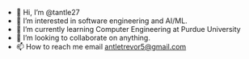 - 👋 Hi, I’m @tantle27
- 👀 I’m interested in software engineering and AI/ML. 
- 🌱 I’m currently learning Computer Engineering at Purdue University
- 💞️ I’m looking to collaborate on anything.
- 📫 How to reach me email antletrevor5@gmail.com

<!---
tantle27/tantle27 is a ✨ special ✨ repository because its `README.md` (this file) appears on your GitHub profile.
You can click the Preview link to take a look at your changes.
--->
